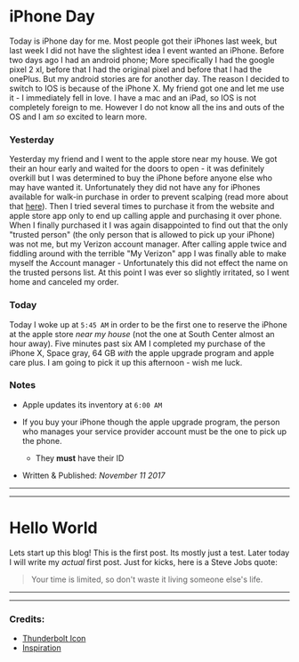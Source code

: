 # iPhone Day

Today is iPhone day for me. Most people got their iPhones last week, but last week I did not have the slightest idea I event wanted an iPhone. Before two days ago I had an android phone; More specifically I had the google pixel 2 xl, before that I had the original pixel and before that I had the onePlus. But my android stories are for another day. The reason I decided to switch to IOS is because of the iPhone X. My friend got one and let me use it - I immediately fell in love. I have a mac and an iPad, so IOS is not completely foreign to me. However I do not know all the ins and outs of the OS and I am *so* excited to learn more.

### Yesterday

Yesterday my friend and I went to the apple store near my house. We got their an hour early and waited for the doors to open - it was definitely overkill but I was determined to buy the iPhone before anyone else who may have wanted it. Unfortunately they did not have any for iPhones available for walk-in purchase in order to prevent scalping (read more about that [here](https://www.macrumors.com/2017/11/03/iphone-x-seattle/)). Then I tried several times to purchase it from the website and apple store app only to end up calling apple and purchasing it over phone. When I finally purchased it I was again disappointed to find out that the only "trusted person" (the only person that is allowed to pick up your iPhone) was not me, but my Verizon account manager. After calling apple twice and fiddling around with the terrible "My Verizon" app I was finally able to make myself the Account manager - Unfortunately this did not effect the name on the trusted persons list. At this point I was ever so slightly irritated, so I went home and canceled my order.

### Today

Today I woke up at `5:45 AM` in order to be the first one to reserve the iPhone at the apple store *near my house* (not the one at South Center almost an hour away). Five minutes past six AM I completed my purchase of the iPhone X, Space gray, 64 GB *with* the apple upgrade program and apple care plus. I am going to pick it up this afternoon - wish me luck.


### Notes

- Apple updates its inventory at `6:00 AM`
- If you buy your iPhone though the apple upgrade program, the person who manages your service provider account must be the one to pick up the phone.
  - They **must** have their ID

- Written & Published: *November 11 2017*

***

---
# Hello World

Lets start up this blog! This is the first post. Its mostly just a test. Later today I will write my *actual* first post. Just for kicks, here is a Steve Jobs quote:

> Your time is limited, so don't waste it living someone else's life.

***

---
### Credits:

- [Thunderbolt Icon](https://www.flaticon.com/authors/those-icons)
- [Inspiration](https://daringfireball.net/)